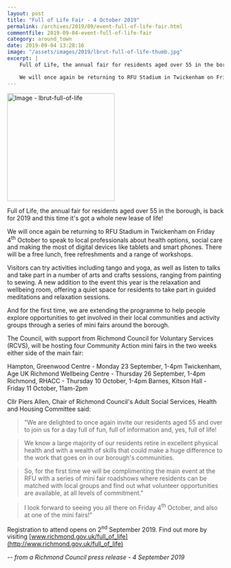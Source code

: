 ```yaml
---
layout: post
title: "Full of Life Fair - 4 October 2019"
permalink: /archives/2019/09/event-full-of-life-fair.html
commentfile: 2019-09-04-event-full-of-life-fair
category: around_town
date: 2019-09-04 13:28:16
image: "/assets/images/2019/lbrut-full-of-life-thumb.jpg"
excerpt: |
    Full of Life, the annual fair for residents aged over 55 in the borough, is back for 2019 and this time it's got a whole new lease of life!

    We will once again be returning to RFU Stadium in Twickenham on Friday 4<sup>th</sup> October to speak to local professionals about health options, social care and making the most of digital devices like tablets and smart phones. There will be a free lunch, free refreshments and a range of workshops.
---
```


<a href="/assets/images/2019/lbrut-full-of-life.jpg" title="Click for a larger image"><img src="/assets/images/2019/lbrut-full-of-life-thumb.jpg" width="250" alt="Image - lbrut-full-of-life"  class="photo right"/></a>

Full of Life, the annual fair for residents aged over 55 in the borough, is back for 2019 and this time it's got a whole new lease of life!

We will once again be returning to RFU Stadium in Twickenham on Friday 4<sup>th</sup> October to speak to local professionals about health options, social care and making the most of digital devices like tablets and smart phones. There will be a free lunch, free refreshments and a range of workshops.

Visitors can try activities including tango and yoga, as well as listen to talks and take part in a number of arts and crafts sessions, ranging from painting to sewing. A new addition to the event this year is the relaxation and wellbeing room, offering a quiet space for residents to take part in guided meditations and relaxation sessions.

And for the first time, we are extending the programme to help people explore opportunities to get involved in their local communities and activity groups through a series of mini fairs around the borough.

The Council, with support from Richmond Council for Voluntary Services (RCVS), will be hosting four Community Action mini fairs in the two weeks either side of the main fair:

Hampton, Greenwood Centre - Monday 23 September, 1-4pm
Twickenham, Age UK Richmond Wellbeing Centre - Thursday 26 September, 1-4pm
Richmond, RHACC - Thursday 10 October, 1-4pm
Barnes, Kitson Hall - Friday 11 October, 11am-2pm

Cllr Piers Allen, Chair of Richmond Council's Adult Social Services, Health and Housing Committee said:

> "We are delighted to once again invite our residents aged 55 and over to join us for a day full of fun, full of information and, yes, full of life!

> We know a large majority of our residents retire in excellent physical health and with a wealth of skills that could make a huge difference to the work that goes on in our borough's communities.

> So, for the first time we will be complimenting the main event at the RFU with a series of mini fair roadshows where residents can be matched with local groups and find out what volunteer opportunities are available, at all levels of commitment."

> I look forward to seeing you all there on Friday 4<sup>th</sup> October, and also at one of the mini fairs!"

Registration to attend opens on 2<sup>nd</sup> September 2019. Find out more by visiting [www.richmond.gov.uk/full_of_life](http://www.richmond.gov.uk/full_of_life)

<cite>-- from a Richmond Council press release - 4 September 2019</cite>
